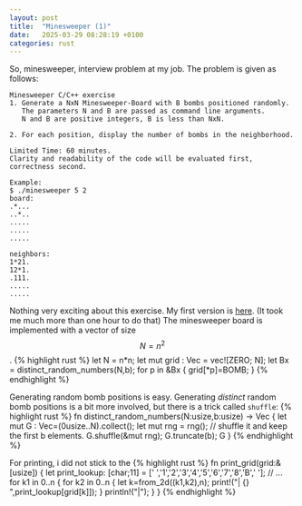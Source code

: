 ```yaml
---
layout: post
title:  "Minesweeper (1)"
date:   2025-03-29 08:28:19 +0100
categories: rust 
---
```


So, minesweeper, interview problem at my job.
The problem is given as follows:

```
Minesweeper C/C++ exercise
1. Generate a NxN Minesweeper-Board with B bombs positioned randomly.
   The parameters N and B are passed as command line arguments.
   N and B are positive integers, B is less than NxN.
  
2. For each position, display the number of bombs in the neighborhood.

Limited Time: 60 minutes.
Clarity and readability of the code will be evaluated first, correctness second.

Example:
$ ./minesweeper 5 2
board:
.*...
..*..
.....
.....
.....

neighbors:
1*21.
12*1.
.111.
.....
.....
```
Nothing very exciting about this exercise. My first version is [here](https://github.com/Julien5/sandbox/blob/ae61a93e049e00a3115cbebe63aea0640fe2a147/test/rust/minesweeper/src/main.rs). (It took me much more than one hour to do that) The minesweeper board is implemented with a vector of size $$ N=n^2 $$. 
{% highlight rust %}
	let N = n*n;
	let mut grid : Vec<usize> = vec![ZERO; N];
	let Bx = distinct_random_numbers(N,b);
	for p in &Bx {
		grid[*p]=BOMB;
	}
{% endhighlight %}

Generating random bomb positions is easy. Generating *distinct* random bomb positions is a bit more involved, but there is a trick called `shuffle`:
{% highlight rust %}
fn distinct_random_numbers(N:usize,b:usize) -> Vec<usize> {
	let mut G : Vec<usize>=(0usize..N).collect();
	let mut rng = rng();
	// shuffle it and keep the first b elements.
	G.shuffle(&mut rng);
	G.truncate(b);
	G
}
{% endhighlight %}

For printing, i did not stick to the 
{% highlight rust %}
fn print_grid(grid:&[usize]) {
	let print_lookup: [char;11] = [' ','1','2','3','4','5','6','7','8','B',' '];
	// ...
	for k1 in 0..n {
		for k2 in 0..n {
			let k=from_2d((k1,k2),n);
			print!("| {} ",print_lookup[grid[k]]);
		}
		println!("|");
	}
}
{% endhighlight %}
